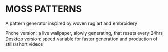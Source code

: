 # MOSS PATTERNS

A pattern generator inspired by woven rug art and embroidery

Phone version: a live wallpaper, slowly generating, that resets every 24hrs
Desktop version: speed variable for faster generation and production of stills/short videos